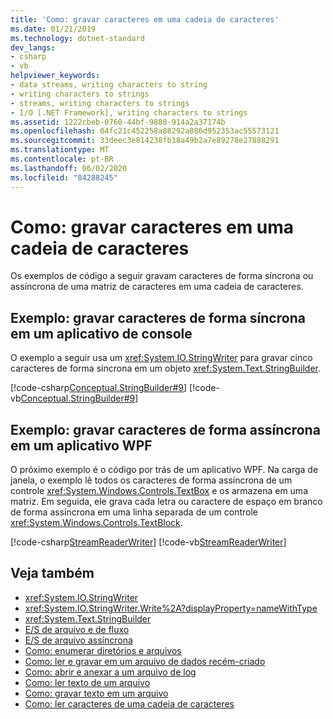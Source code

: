 ```yaml
---
title: 'Como: gravar caracteres em uma cadeia de caracteres'
ms.date: 01/21/2019
ms.technology: dotnet-standard
dev_langs:
- csharp
- vb
helpviewer_keywords:
- data streams, writing characters to string
- writing characters to strings
- streams, writing characters to strings
- I/O [.NET Framework], writing characters to strings
ms.assetid: 1222cbeb-0760-44bf-9888-914a2a37174b
ms.openlocfilehash: 04fc21c452258a88292a886d952353ac55573121
ms.sourcegitcommit: 33deec3e814238fb18a49b2a7e89278e27888291
ms.translationtype: MT
ms.contentlocale: pt-BR
ms.lasthandoff: 06/02/2020
ms.locfileid: "84288245"
---
```

# <a name="how-to-write-characters-to-a-string"></a>Como: gravar caracteres em uma cadeia de caracteres
Os exemplos de código a seguir gravam caracteres de forma síncrona ou assíncrona de uma matriz de caracteres em uma cadeia de caracteres.  
  
## <a name="example-write-characters-synchronously-in-a-console-app"></a>Exemplo: gravar caracteres de forma síncrona em um aplicativo de console  
 O exemplo a seguir usa um <xref:System.IO.StringWriter> para gravar cinco caracteres de forma síncrona em um objeto <xref:System.Text.StringBuilder>.
  
 [!code-csharp[Conceptual.StringBuilder#9](../../../samples/snippets/csharp/VS_Snippets_CLR/Conceptual.StringBuilder/cs/example2.cs#9)]
 [!code-vb[Conceptual.StringBuilder#9](../../../samples/snippets/visualbasic/VS_Snippets_CLR/Conceptual.StringBuilder/vb/example2.vb#9)]  
  
## <a name="example-write-characters-asynchronously-in-a-wpf-app"></a>Exemplo: gravar caracteres de forma assíncrona em um aplicativo WPF
 O próximo exemplo é o código por trás de um aplicativo WPF. Na carga de janela, o exemplo lê todos os caracteres de forma assíncrona de um controle <xref:System.Windows.Controls.TextBox> e os armazena em uma matriz. Em seguida, ele grava cada letra ou caractere de espaço em branco de forma assíncrona em uma linha separada de um controle <xref:System.Windows.Controls.TextBlock>.  
  
 [!code-csharp[StreamReaderWriter](../../../samples/snippets/csharp/VS_Snippets_Wpf/StringReaderWriter/MainWindow.xaml.cs)]
 [!code-vb[StreamReaderWriter](../../../samples/snippets/visualbasic/VS_Snippets_Wpf/StringReaderWriter/MainWindow.xaml.vb)]  
  
## <a name="see-also"></a>Veja também

- <xref:System.IO.StringWriter>  
- <xref:System.IO.StringWriter.Write%2A?displayProperty=nameWithType>  
- <xref:System.Text.StringBuilder>  
- [E/S de arquivo e de fluxo](index.md)  
- [E/S de arquivo assíncrona](asynchronous-file-i-o.md)  
- [Como: enumerar diretórios e arquivos](how-to-enumerate-directories-and-files.md)  
- [Como: ler e gravar em um arquivo de dados recém-criado](how-to-read-and-write-to-a-newly-created-data-file.md)  
- [Como: abrir e anexar a um arquivo de log](how-to-open-and-append-to-a-log-file.md)  
- [Como: ler texto de um arquivo](how-to-read-text-from-a-file.md)  
- [Como: gravar texto em um arquivo](how-to-write-text-to-a-file.md)  
- [Como: ler caracteres de uma cadeia de caracteres](how-to-read-characters-from-a-string.md)
